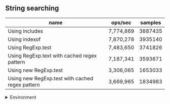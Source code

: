 ## String searching

|name|ops/sec|samples|
|-|-|-|
|Using includes|7,774,869|3887435|
|Using indexof|7,870,278|3935140|
|Using RegExp.test|7,483,650|3741826|
|Using RegExp.text with cached regex pattern|7,187,341|3593671|
|Using new RegExp.test|3,306,065|1653033|
|Using new RegExp.test with cached regex pattern|3,669,965|1834983|


<details>
<summary>Environment</summary>

* __Machine:__ linux x64 | 4 vCPUs | 7.6GB Mem
* __Run:__ Mon Sep 02 2024 19:15:52 GMT+0000 (Coordinated Universal Time)
</details>

<!--
{"environment":{"platform":"linux","arch":"x64","cpus":4,"totalMemory":7.588970184326172},"benchmarks":[{"name":"Using includes","opsSec":7774869.8755838815,"samples":3887435},{"name":"Using indexof","opsSec":7870278.158364853,"samples":3935140},{"name":"Using RegExp.test","opsSec":7483650.159019695,"samples":3741826},{"name":"Using RegExp.text with cached regex pattern","opsSec":7187341.252539109,"samples":3593671},{"name":"Using new RegExp.test","opsSec":3306065.6561713647,"samples":1653033},{"name":"Using new RegExp.test with cached regex pattern","opsSec":3669965.7137459954,"samples":1834983}]}-->
